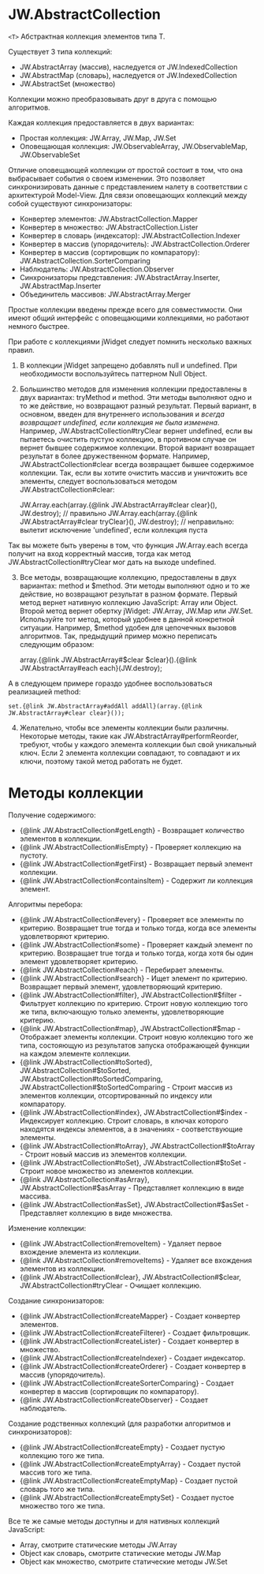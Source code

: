 ﻿# JW.AbstractCollection

`<T>` Абстрактная коллекция элементов типа T.

Существует 3 типа коллекций:

- JW.AbstractArray (массив), наследуется от JW.IndexedCollection
- JW.AbstractMap (словарь), наследуется от JW.IndexedCollection
- JW.AbstractSet (множество)

Коллекции можно преобразовывать друг в друга с помощью алгоритмов.

Каждая коллекция предоставляется в двух вариантах:

- Простая коллекция: JW.Array, JW.Map, JW.Set
- Оповещающая коллекция: JW.ObservableArray, JW.ObservableMap, JW.ObservableSet

Отличие оповещающей коллекции от простой состоит в том, что она выбрасывает события о своем изменении. Это позволяет
синхронизировать данные с представлением налету в соответствии с архитектурой Model-View. Для связи оповещающих
коллекций между собой существуют синхронизаторы:

- Конвертер элементов: JW.AbstractCollection.Mapper
- Конвертер в множество: JW.AbstractCollection.Lister
- Конвертер в словарь (индексатор): JW.AbstractCollection.Indexer
- Конвертер в массив (упорядочитель): JW.AbstractCollection.Orderer
- Конвертер в массив (сортировщик по компаратору): JW.AbstractCollection.SorterComparing
- Наблюдатель: JW.AbstractCollection.Observer
- Синхронизаторы представления: JW.AbstractArray.Inserter, JW.AbstractMap.Inserter
- Объединитель массивов: JW.AbstractArray.Merger

Простые коллекции введены прежде всего для совместимости. Они имеют общий интерфейс с оповещающими коллекциями,
но работают немного быстрее.

При работе с коллекциями jWidget следует помнить несколько важных правил.

1) В коллекции jWidget запрещено добавлять null и undefined. При необходимости воспользуйтесь паттерном Null Object.

2) Большинство методов для изменения коллекции предоставлены в двух вариантах: tryMethod и method. Эти методы
выполняют одно и то же действие, но возвращают разный результат. Первый вариант, в основном, введен для внутреннего
использования и <em>всегда возвращает undefined, если коллекция не была изменена</em>. Например, JW.AbstractCollection#tryClear вернет
undefined, если вы пытаетесь очистить пустую коллекцию, в противном случае он вернет бывшее содержимое коллекции.
Второй вариант возвращает результат в более дружественном формате. Например, JW.AbstractCollection#clear всегда возвращает бывшее
содержимое коллекции. Так, если вы хотите очистить массив и уничтожить все элементы, следует воспользоваться
методом JW.AbstractCollection#clear:

    JW.Array.each(array.{@link JW.AbstractArray#clear clear}(), JW.destroy); // правильно
    JW.Array.each(array.{@link JW.AbstractArray#clear tryClear}(), JW.destroy); // неправильно: вылетит исключение 'undefined', если коллекция пуста

Так вы можете быть уверены в том, что функция JW.Array.each всегда получит на вход корректный массив, тогда как
метод JW.AbstractCollection#tryClear мог дать на выходе undefined.

3) Все методы, возвращающие коллекцию, предоставлены в двух вариантах: method и $method. Эти методы выполняют одно и
то же действие, но возвращают результат в разном формате. Первый метод вернет нативную коллекцию JavaScript: Array
или Object. Второй метод вернет обертку jWidget: JW.Array, JW.Map или JW.Set. Используйте тот метод, который
удобнее в данной конкретной ситуации. Например, $method удобен для цепочечных вызовов алгоритмов. Так, предыдущий
пример можно переписать следующим образом:

    array.{@link JW.AbstractArray#$clear $clear}().{@link JW.AbstractArray#each each}(JW.destroy);

А в следующем примере гораздо удобнее воспользоваться реализацией method:

    set.{@link JW.AbstractArray#addAll addAll}(array.{@link JW.AbstractArray#clear clear}());

4) Желательно, чтобы все элементы коллекции были различны. Некоторые методы, такие как
JW.AbstractArray#performReorder, требуют, чтобы у каждого элемента коллекции был свой уникальный ключ. Если 2
элемента коллекции совпадают, то совпадают и их ключи, поэтому такой метод работать не будет.

# Методы коллекции

Получение содержимого:

- {@link JW.AbstractCollection#getLength} - Возвращает количество элементов в коллекции.
- {@link JW.AbstractCollection#isEmpty} - Проверяет коллекцию на пустоту.
- {@link JW.AbstractCollection#getFirst} - Возвращает первый элемент коллекции.
- {@link JW.AbstractCollection#containsItem} - Содержит ли коллекция элемент.

Алгоритмы перебора:

- {@link JW.AbstractCollection#every} - Проверяет все элементы по критерию.
Возвращает true тогда и только тогда, когда все элементы удовлетворяют критерию.
- {@link JW.AbstractCollection#some} - Проверяет каждый элемент по критерию.
Возвращает true тогда и только тогда, когда хотя бы один элемент удовлетворяет критерию.
- {@link JW.AbstractCollection#each} - Перебирает элементы.
- {@link JW.AbstractCollection#search} - Ищет элемент по критерию.
Возвращает первый элемент, удовлетворяющий критерию.
- {@link JW.AbstractCollection#filter}, JW.AbstractCollection#$filter - Фильтрует коллекцию по критерию.
Строит новую коллекцию того же типа, включающую только элементы, удовлетворяющие критерию.
- {@link JW.AbstractCollection#map}, JW.AbstractCollection#$map - Отображает элементы коллекции.
Строит новую коллекцию того же типа, состояющую из результатов запуска отображающей функции на каждом элементе
коллекции.
- {@link JW.AbstractCollection#toSorted}, JW.AbstractCollection#$toSorted, JW.AbstractCollection#toSortedComparing, JW.AbstractCollection#$toSortedComparing -
Строит массив из элементов коллекции, отсортированный по индексу
или компаратору.
- {@link JW.AbstractCollection#index}, JW.AbstractCollection#$index - Индексирует коллекцию.
Строит словарь, в ключах которого находятся индексы элементов, а в значениях - соответствующие элементы.
- {@link JW.AbstractCollection#toArray}, JW.AbstractCollection#$toArray - Строит новый массив из элементов коллекции.
- {@link JW.AbstractCollection#toSet}, JW.AbstractCollection#$toSet - Строит новое множество из элементов коллекции.
- {@link JW.AbstractCollection#asArray}, JW.AbstractCollection#$asArray - Представляет коллекцию в виде массива.
- {@link JW.AbstractCollection#asSet}, JW.AbstractCollection#$asSet - Представляет коллекцию в виде множества.

Изменение коллекции:

- {@link JW.AbstractCollection#removeItem} - Удаляет первое вхождение элемента из коллекции.
- {@link JW.AbstractCollection#removeItems} - Удаляет все вхождения элементов из коллекции.
- {@link JW.AbstractCollection#clear}, JW.AbstractCollection#$clear, JW.AbstractCollection#tryClear - Очищает коллекцию.

Создание синхронизаторов:

- {@link JW.AbstractCollection#createMapper} - Создает конвертер элементов.
- {@link JW.AbstractCollection#createFilterer} - Создает фильтровщик.
- {@link JW.AbstractCollection#createLister} - Создает конвертер в множество.
- {@link JW.AbstractCollection#createIndexer} - Создает индексатор.
- {@link JW.AbstractCollection#createOrderer} - Создает конвертер в массив (упорядочитель).
- {@link JW.AbstractCollection#createSorterComparing} - Создает конвертер в массив (сортировщик по компаратору).
- {@link JW.AbstractCollection#createObserver} - Создает наблюдатель.

Создание родственных коллекций (для разработки алгоритмов и синхронизаторов):

- {@link JW.AbstractCollection#createEmpty} - Создает пустую коллекцию того же типа.
- {@link JW.AbstractCollection#createEmptyArray} - Создает пустой массив того же типа.
- {@link JW.AbstractCollection#createEmptyMap} - Создает пустой словарь того же типа.
- {@link JW.AbstractCollection#createEmptySet} - Создает пустое множество того же типа.

Все те же самые методы доступны и для нативных коллекций JavaScript:

- Array, смотрите статические методы JW.Array
- Object как словарь, смотрите статические методы JW.Map
- Object как множество, смотрите статические методы JW.Set
